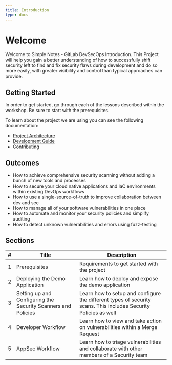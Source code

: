 ```yaml
---
title: Introduction
type: docs
---
```


# Welcome

Welcome to Simple Notes - GitLab DevSecOps Introduction. This Project
will help you gain a better understanding of how to successfully
shift security left to find and fix security flaws during development
and do so more easily, with greater visibility and control than
typical approaches can provide.

## Getting Started

In order to get started, go through each of the lessons described within the workshop. Be sure to start with the prerequisites.

To learn about the project we are using you can see the following documentation:

- [Project Architecture]()
- [Development Guide]()
- [Contributing]()

## Outcomes

- How to achieve comprehensive security scanning without adding a bunch of new tools and processes
- How to secure your cloud native applications and IaC environments within existing DevOps workflows
- How to use a single-source-of-truth to improve collaboration between dev and sec
- How to manage all of your software vulnerabilities in one place
- How to automate and monitor your security policies and simplify auditing
- How to detect unknown vulnerabilities and errors using fuzz-testing

## Sections

| # |     Title     |                Description                   |
| - |---------------|----------------------------------------------|
| 1 | Prerequisites | Requirements to get started with the project |
| 2 | Deploying the Demo Application | Learn how to deploy and expose the demo application |
| 3 | Setting up and Configuring the Security Scanners and Policies | Learn how to setup and configure the different types of security scans. This includes Security Policies as well |
| 4 | Developer Workflow | Learn how to view and take action on vulnerabilities within a Merge Request |
| 5 | AppSec Workflow | Learn how to triage vulnerabilities and collaborate with other members of a Security team |